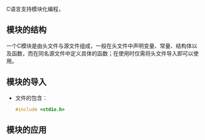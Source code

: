 C语言支持模块化编程， 

[//]: # (__author__ = "Clark Aaron")

## 模块的结构

一个C模块是由头文件与源文件组成，一般在头文件中声明变量、常量、结构体以及函数，而在同名源文件中定义具体的函数；在使用时仅需将头文件导入即可以使
用。

## 模块的导入

* 文件的包含：

  ```C
  #include <stdio.h>
  ```

## 模块的应用
